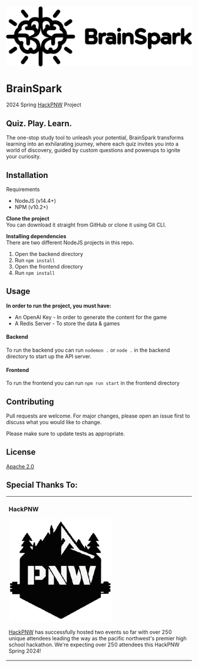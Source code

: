 ![logo](assets/logo.jpg)
# BrainSpark

2024 Spring [HackPNW](https://hackpnw.org) Project

## Quiz. Play. Learn.

The one-stop study tool to unleash your potential, BrainSpark transforms learning into an exhilarating journey, where each quiz invites you into a world of discovery, guided by custom questions and powerups to ignite your curiosity.

## Installation

Requirements
* NodeJS (v14.4+)
* NPM (v10.2+)


**Clone the project**
<br/>You can download it straight from GitHub or clone it using Git CLI. 

**Installing dependencies**
<br/>There are two different NodeJS projects in this repo.

1. Open the backend directory
2. Run `npm install`
3. Open the frontend directory
4. Run `npm install`

## Usage

**In order to run the project, you must have:**
* An OpenAI Key - In order to generate the content for the game
* A Redis Server - To store the data & games

#### Backend

To run the backend you can run `nodemon .` or `node .` in the backend directory to start up the API server.

#### Frontend

To run the frontend you can run `npm run start` in the frontend directory

## Contributing

Pull requests are welcome. For major changes, please open an issue first
to discuss what you would like to change.

Please make sure to update tests as appropriate.

## License

[Apache 2.0](https://choosealicense.com/licenses/apache-2.0/)

Special Thanks To:
-------------

<table>
<tr>
<td>

### HackPNW

![HackPNW Logo](assets/hackpnw-logo.jpg)

[HackPNW](https://www.hackpnw.org/) has successfully hosted two events so far with over 250 unique attendees leading the way as the pacific northwest's premier high school hackathon. We're expecting over 250 attendees this HackPNW Spring 2024! 

</td>
</tr>
</table>

